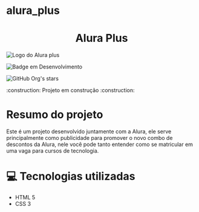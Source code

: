 # alura_plus

<h1 align="center"> Alura Plus </h1>


![Logo do Alura plus](https://user-images.githubusercontent.com/119973827/221296041-bcc032de-5a2f-4599-806e-0fb9c2371b35.png)


![Badge em Desenvolvimento](http://img.shields.io/static/v1?label=STATUS&message=EM%20DESENVOLVIMENTO&color=GREEN&style=for-the-badge)


![GitHub Org's stars](https://img.shields.io/github/stars/camilafernanda?style=social)


<p> :construction: Projeto em construção :construction: </p>

# Resumo do projeto
<p>Este é um projeto desenvolvido juntamente com a Alura, ele serve principalmente como publicidade para promover o novo combo de descontos da Alura, nele você pode tanto entender como se matricular em uma vaga para cursos de tecnologia.</p>

# :computer: Tecnologias utilizadas
- HTML 5
- CSS 3
